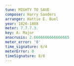 ```yaml
---
tune: MIGHTY TO SAVE
composer: Harry Sanders
arranger: Hattie E. Buel
year: 1826-1888
meter: 7.7.7.3.
key: A♭ Major
anacrusis: 2.6666666666666665
meter_error: '0'
time_signature: 6/4
meterError: 0
timeSignature: 8/8
---
```

